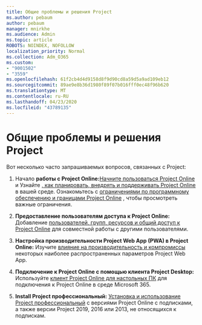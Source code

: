 ```yaml
---
title: Общие проблемы и решения Project
ms.author: pebaum
author: pebaum
manager: mnirkhe
ms.audience: Admin
ms.topic: article
ROBOTS: NOINDEX, NOFOLLOW
localization_priority: Normal
ms.collection: Adm_O365
ms.custom:
- "9001502"
- "3559"
ms.openlocfilehash: 61f2cb4d4d9158d8f9d90cd8a59d5a9ad109eb12
ms.sourcegitcommit: 89ae9e8b36d1980f89f07b016fff0ec48f96b620
ms.translationtype: MT
ms.contentlocale: ru-RU
ms.lasthandoff: 04/23/2020
ms.locfileid: "43789135"
---
```

# <a name="project-common-issues-and-resolutions"></a>Общие проблемы и решения Project

Вот несколько часто запрашиваемых вопросов, связанных с Project:

1. Начало **работы с Project Online:**[Начните пользоваться Project Online](https://docs.microsoft.com/ProjectOnline/get-started-with-project-online) и Узнайте [, как планировать, внедрять и поддерживать Project Online](https://docs.microsoft.com/projectonline/project-online) в вашей среде.   Ознакомьтесь с [ограничениями по программному обеспечению и границами Project Online](https://docs.microsoft.com/ProjectOnline/project-online-software-boundaries-and-limits) , чтобы просмотреть важные ограничения.

2. **Предоставление пользователям доступа к Project Online:** Добавление [пользователей, групп, ресурсов и общий доступ к Project Online](https://docs.microsoft.com/projectonline/step-2-add-people-to-project-online) для совместной работы с другими пользователями. 

3. **Настройка производительности Project Web App (PWA) в Project Online:** Изучите [влияние на производительность и компромиссы](https://docs.microsoft.com/projectonline/tune-project-online-performance) некоторых наиболее распространенных параметров Project Web App.

4. **Подключение к Project Online с помощью клиента Project Desktop:** Используйте [клиент Project Online для настольных ПК](https://docs.microsoft.com/projectonline/connect-to-project-online-with-the-project-online-desktop-client) для подключения к Project Online в среде Microsoft 365. 

5. **Install Project профессиональный:** [Установка и использование Project профессиональный](https://support.office.com/article/install-project-7059249b-d9fe-4d61-ab96-5c5bf435f281) с версиями Project Online с подписками, а также версии Project 2019, 2016 или 2013, не относящихся к подпискам.
